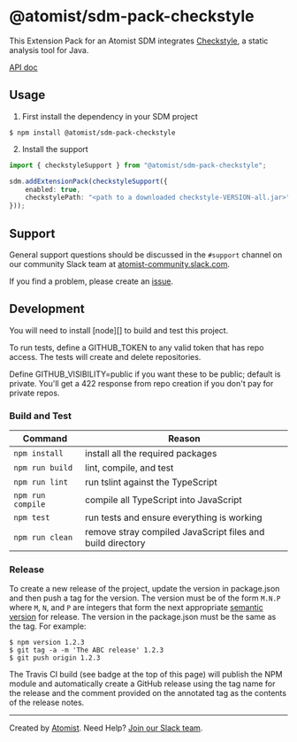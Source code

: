 # @atomist/sdm-pack-checkstyle

This Extension Pack for an Atomist SDM integrates [Checkstyle][], a static analysis tool for Java.

[API doc][api-doc]

[api-doc]: https://atomist.github.io/sdm-pack-checkstyle/ (API Doc for this pack)

[Checkstyle]: http://checkstyle.sourceforge.net/ (Checkstyle tool)

## Usage

1. First install the dependency in your SDM project

```
$ npm install @atomist/sdm-pack-checkstyle
```

2. Install the support

```typescript
import { checkstyleSupport } from "@atomist/sdm-pack-checkstyle";

sdm.addExtensionPack(checkstyleSupport({
    enabled: true,
    checkstylePath: "<path to a downloaded checkstyle-VERSION-all.jar>",    
}));
```

## Support

General support questions should be discussed in the `#support`
channel on our community Slack team
at [atomist-community.slack.com][slack].

If you find a problem, please create an [issue][].

[issue]: https://github.com/atomist/sdm-pack-checkstyle/issues

## Development

You will need to install [node][] to build and test this project.

To run tests, define a GITHUB_TOKEN to any valid token that has repo access. The tests
will create and delete repositories.

Define GITHUB_VISIBILITY=public if you want these to be public; default is private.
You'll get a 422 response from repo creation if you don't pay for private repos.

### Build and Test

Command | Reason
------- | ------
`npm install` | install all the required packages
`npm run build` | lint, compile, and test
`npm run lint` | run tslint against the TypeScript
`npm run compile` | compile all TypeScript into JavaScript
`npm test` | run tests and ensure everything is working
`npm run clean` | remove stray compiled JavaScript files and build directory

### Release

To create a new release of the project, update the version in
package.json and then push a tag for the version.  The version must be
of the form `M.N.P` where `M`, `N`, and `P` are integers that form the
next appropriate [semantic version][semver] for release.  The version
in the package.json must be the same as the tag.  For example:

[semver]: http://semver.org

```
$ npm version 1.2.3
$ git tag -a -m 'The ABC release' 1.2.3
$ git push origin 1.2.3
```

The Travis CI build (see badge at the top of this page) will publish
the NPM module and automatically create a GitHub release using the tag
name for the release and the comment provided on the annotated tag as
the contents of the release notes.

---

Created by [Atomist][atomist].
Need Help?  [Join our Slack team][slack].

[atomist]: https://atomist.com/ (Atomist - Development Automation)
[slack]: https://join.atomist.com/ (Atomist Community Slack)

